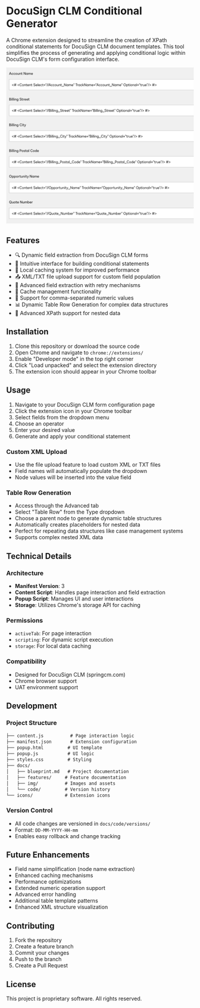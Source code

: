 # DocuSign CLM Conditional Generator

A Chrome extension designed to streamline the creation of XPath conditional statements for DocuSign CLM document templates. This tool simplifies the process of generating and applying conditional logic within DocuSign CLM's form configuration interface.

![MergTag Screen](docs/img/mergtagscreen.png)

## Features

- 🔍 Dynamic field extraction from DocuSign CLM forms
- 📝 Intuitive interface for building conditional statements
- 🔄 Local caching system for improved performance
- 📤 XML/TXT file upload support for custom field population
- 🔧 Advanced field extraction with retry mechanisms
- 💾 Cache management functionality
- 🔢 Support for comma-separated numeric values
- 📊 Dynamic Table Row Generation for complex data structures
- 🔀 Advanced XPath support for nested data

## Installation

1. Clone this repository or download the source code
2. Open Chrome and navigate to `chrome://extensions/`
3. Enable "Developer mode" in the top right corner
4. Click "Load unpacked" and select the extension directory
5. The extension icon should appear in your Chrome toolbar

## Usage

1. Navigate to your DocuSign CLM form configuration page
2. Click the extension icon in your Chrome toolbar
3. Select fields from the dropdown menu
4. Choose an operator
5. Enter your desired value
6. Generate and apply your conditional statement

### Custom XML Upload
- Use the file upload feature to load custom XML or TXT files
- Field names will automatically populate the dropdown
- Node values will be inserted into the value field

### Table Row Generation
- Access through the Advanced tab
- Select "Table Row" from the Type dropdown
- Choose a parent node to generate dynamic table structures
- Automatically creates placeholders for nested data
- Perfect for repeating data structures like case management systems
- Supports complex nested XML data

## Technical Details

### Architecture
- **Manifest Version**: 3
- **Content Script**: Handles page interaction and field extraction
- **Popup Script**: Manages UI and user interactions
- **Storage**: Utilizes Chrome's storage API for caching

### Permissions
- `activeTab`: For page interaction
- `scripting`: For dynamic script execution
- `storage`: For local data caching

### Compatibility
- Designed for DocuSign CLM (springcm.com)
- Chrome browser support
- UAT environment support

## Development

### Project Structure
```
├── content.js          # Page interaction logic
├── manifest.json       # Extension configuration
├── popup.html         # UI template
├── popup.js           # UI logic
├── styles.css         # Styling
├── docs/
│   ├── blueprint.md   # Project documentation
│   ├── features/     # Feature documentation
│   ├── img/          # Images and assets
│   └── code/         # Version history
└── icons/            # Extension icons
```

### Version Control
- All code changes are versioned in `docs/code/versions/`
- Format: `DD-MM-YYYY-HH-mm`
- Enables easy rollback and change tracking

## Future Enhancements

- Field name simplification (node name extraction)
- Enhanced caching mechanisms
- Performance optimizations
- Extended numeric operation support
- Advanced error handling
- Additional table template patterns
- Enhanced XML structure visualization

## Contributing

1. Fork the repository
2. Create a feature branch
3. Commit your changes
4. Push to the branch
5. Create a Pull Request

## License

This project is proprietary software. All rights reserved.
